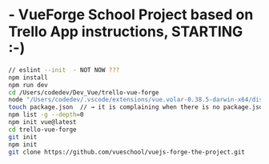 
# - VueForge School Project based on Trello App instructions, STARTING :-)  

```sh
// eslint --init  - NOT NOW ???  
npm install  
npm run dev  
cd /Users/codedev/Dev_Vue/trello-vue-forge  
node "/Users/codedev/.vscode/extensions/vue.volar-0.38.5-darwin-x64/dist/preview-bin/vite.js" --port=3333  
touch package.json  // → it is complaining when there is no package.json file  
npm list -g --depth=0  
npm init vue@latest
cd trello-vue-forge  
git init  
npm init  
git clone https://github.com/vueschool/vuejs-forge-the-project.git 
```
